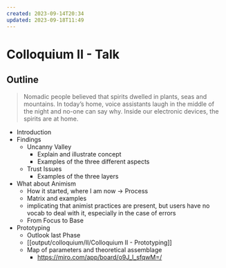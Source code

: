 ```yaml
---
created: 2023-09-14T20:34
updated: 2023-09-18T11:49
---
```

# Colloquium II - Talk
## Outline
> Nomadic people believed that spirits dwelled in plants, seas and mountains. In today’s home, voice assistants laugh in the middle of the night and no-one can say why. Inside our electronic devices, the spirits are at home.


- Introduction
- Findings
	- Uncanny Valley
		- Explain and illustrate concept
		- Examples of the three different aspects
	- Trust Issues
		- Examples of the three layers
- What about Animism
	- How it started, where I am now -> Process
	- Matrix and examples
	- implicating that animist practices are present, but users have no vocab to deal with it, especially in the case of errors
	- From Focus to Base
- Prototyping
	- Outlook last Phase
	- [[output/colloquium/II/Colloquium II - Prototyping]]
	- Map of parameters and theoretical assemblage
		- https://miro.com/app/board/o9J_l_sfqwM=/